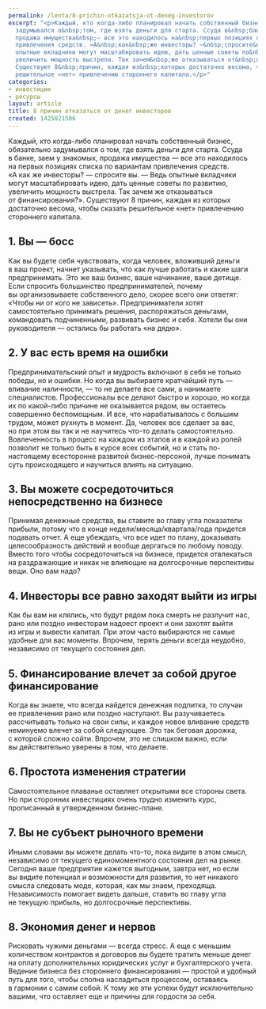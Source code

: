 ```yaml
---
permalink: /lenta/8-prichin-otkazatsja-ot-deneg-investorov
excerpt: "<p>Каждый, кто когда-либо планировал начать собственный бизнес, обязательно
  задумывался о&nbsp;том, где взять деньги для старта. Ссуда в&nbsp;банке, заем у&nbsp;знакомых,
  продажа имущества&nbsp;— все это находилось на&nbsp;первых позициях списка по&nbsp;вариантам
  привлечения средств. «А&nbsp;как&nbsp;же инвесторы? —&nbsp;спросите&nbsp;вы. —&nbsp;Ведь
  опытные вкладчики могут масштабировать идею, дать ценные советы по&nbsp;развитию,
  увеличить мощность выстрела. Так зачем&nbsp;же отказываться от&nbsp;финансирования?».
  Существуют 8&nbsp;причин, каждая из&nbsp;которых достаточно весома, чтобы сказать
  решительное «нет» привлечению стороннего капитала.</p>"
categories:
- инвестиции
- ресурсы
layout: article
title: 8 причин отказаться от денег инвесторов
created: 1425021506
---
```

<p>Каждый, кто когда-либо планировал начать собственный бизнес, обязательно задумывался о&nbsp;том, где взять деньги для старта. Ссуда в&nbsp;банке, заем у&nbsp;знакомых, продажа имущества&nbsp;— все это находилось на&nbsp;первых позициях списка по&nbsp;вариантам привлечения средств. «А&nbsp;как&nbsp;же инвесторы? —&nbsp;спросите&nbsp;вы. —&nbsp;Ведь опытные вкладчики могут масштабировать идею, дать ценные советы по&nbsp;развитию, увеличить мощность выстрела. Так зачем&nbsp;же отказываться от&nbsp;финансирования?». Существуют 8&nbsp;причин, каждая из&nbsp;которых достаточно весома, чтобы сказать решительное «нет» привлечению стороннего капитала.</p>
<h2>1. Вы&nbsp;— босс</h2>
<p>Как вы&nbsp;будете себя чувствовать, когда человек, вложивший деньги в&nbsp;ваш проект, начнет указывать, что как лучше работать и&nbsp;какие шаги предпринимать. Это&nbsp;же ваш бизнес, ваше начинание, ваше детище. Если спросить большинство предпринимателей, почему вы&nbsp;организовываете собственного дело, скорее всего они ответят: «Чтобы ни&nbsp;от&nbsp;кого не&nbsp;зависеть». Предприниматели хотят самостоятельно принимать решения, распоряжаться деньгами, командовать подчиненными, развивать бизнес и&nbsp;себя. Хотели&nbsp;бы они руководителя&nbsp;— остались&nbsp;бы работать «на&nbsp;дядю».</p>
<h2>2. У&nbsp;вас есть время на&nbsp;ошибки</h2>
<p>Предпринимательский опыт и&nbsp;мудрость включают в&nbsp;себя не&nbsp;только победы, но&nbsp;и&nbsp;ошибки. Но&nbsp;когда вы&nbsp;выбираете кратчайший путь&nbsp;— вливание наличности,&nbsp;— то&nbsp;не&nbsp;делаете все сами, а&nbsp;нанимаете специалистов. Профессионалы все делают быстро и&nbsp;хорошо, но&nbsp;когда их&nbsp;по&nbsp;какой-либо причине не&nbsp;оказывается рядом, вы&nbsp;остаетесь совершенно беспомощным. И&nbsp;все, что нарабатывалось с&nbsp;большим трудом, может рухнуть в&nbsp;момент. Да, человек все сделает за&nbsp;вас, но&nbsp;при этом вы&nbsp;так и&nbsp;не&nbsp;научитесь что-то делать самостоятельно. Вовлеченность в&nbsp;процесс на&nbsp;каждом из&nbsp;этапов и&nbsp;в&nbsp;каждой из&nbsp;ролей позволит не&nbsp;только быть в&nbsp;курсе всех событий, но&nbsp;и&nbsp;стать по-настоящему всесторонне развитой бизнес-персоной, лучше понимать суть происходящего и&nbsp;научиться влиять на&nbsp;ситуацию.</p>
<h2>3. Вы&nbsp;можете сосредоточиться непосредственно на&nbsp;бизнесе</h2>
<p>Принимая денежные средства, вы&nbsp;ставите во&nbsp;главу угла показатели прибыли, потому что в&nbsp;конце недели/месяца/квартала/года придется подавать отчет. А&nbsp;еще убеждать, что все идет по&nbsp;плану, доказывать целесообразность действий и&nbsp;вообще дергаться по&nbsp;любому поводу. Вместо того чтобы сосредоточиться на&nbsp;бизнесе, придется отвлекаться на&nbsp;раздражающие и&nbsp;никак не&nbsp;влияющие на&nbsp;долгосрочные перспективы вещи. Оно вам надо?</p>
<h2>4. Инвесторы все равно заходят выйти из&nbsp;игры</h2>
<p>Как&nbsp;бы вам ни&nbsp;клялись, что будут рядом пока смерть не&nbsp;разлучит нас, рано или поздно инвесторам надоест проект и&nbsp;они захотят выйти из&nbsp;игры и&nbsp;вывести капитал. При этом часто выбираются не&nbsp;самые удобные для вас моменты. Впрочем, терять деньги всегда неудобно, независимо от&nbsp;текущего состояния дел.</p>
<h2>5. Финансирование влечет за&nbsp;собой другое финансирование</h2>
<p>Когда вы&nbsp;знаете, что всегда найдется денежная подпитка, то&nbsp;случаи ее&nbsp;привлечения рано или поздно наступают. Вы&nbsp;разучиваетесь рассчитывать только на&nbsp;свои силы, и&nbsp;каждое новое вливание средств неминуемо влечет за&nbsp;собой следующее. Это так беговая дорожка, с&nbsp;которой сложно сойти. Впрочем, это не&nbsp;слишком важно, если вы&nbsp;действительно уверены в&nbsp;том, что делаете.</p>
<h2>6. Простота изменения стратегии</h2>
<p>Самостоятельное плаванье оставляет открытыми все стороны света. Но&nbsp;при сторонних инвестициях очень трудно изменить курс, прописанный в&nbsp;утвержденном бизнес-плане.</p>
<h2>7. Вы&nbsp;не&nbsp;субъект рыночного времени</h2>
<p>Иными словами вы&nbsp;можете делать что-то, пока видите в&nbsp;этом смысл, независимо от&nbsp;текущего единомоментного состояния дел на&nbsp;рынке. Сегодня ваше предприятие кажется выгодным, завтра нет, но&nbsp;если вы&nbsp;видите потенциал и&nbsp;возможности для развития, то&nbsp;нет никакого смысла следовать моде, которая, как мы&nbsp;знаем, преходяща. Независимость помогает видеть дальше, ставить во&nbsp;главу угла не&nbsp;текущую прибыль, но&nbsp;долгосрочные перспективы. </p>
<h2>8. Экономия денег и&nbsp;нервов</h2>
<p>Рисковать чужими деньгами&nbsp;— всегда стресс. А&nbsp;еще с&nbsp;меньшим количеством контрактов и&nbsp;договоров вы&nbsp;будете тратить меньше денег на&nbsp;оплату дополнительных юридических услуг и&nbsp;бухгалтерского учета. Ведение бизнеса без стороннего финансирования&nbsp;— простой и&nbsp;удобный путь для того, чтобы сполна насладиться процессом, оставаясь в&nbsp;гармонии с&nbsp;самим собой. К&nbsp;тому&nbsp;же эти успехи будут исключительно вашими, что оставляет еще и&nbsp;причины для гордости за&nbsp;себя.</p>
